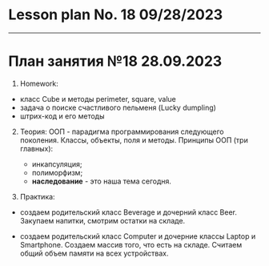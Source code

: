# Lesson plan No. 18 09/28/2023


___________________________________________

# План занятия №18 28.09.2023

1. Homework:
- класс Cube и методы perimeter, square, value
- задача о поиске счастливого пельменя (Lucky dumpling)
- штрих-код и его методы

2. Теория:
   ООП - парадигма программирования следующего поколения.
   Классы, объекты, поля и методы. 
   Принципы ООП (три главных):
   - инкапсуляция;
   - полиморфизм;
   - **наследование** - это наша тема сегодня.


3. Практика:

- создаем родительский класс Beverage и дочерний класс Beer.
Закупаем напитки, смотрим остатки на складе. 

- создаем родительский класс Computer и дочерние классы Laptop и Smartphone.
Создаем массив того, что есть на складе. Считаем общий объем памяти на всех устройствах.

